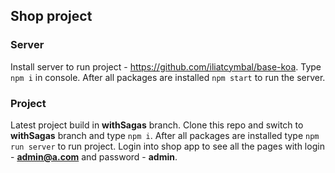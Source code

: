 ## Shop project

### Server
Install server to run project - <https://github.com/iliatcymbal/base-koa>.
Type `npm i` in console.
After all packages are installed `npm start` to run the server.

### Project
Latest project build in **withSagas** branch.
Clone this repo and switch to **withSagas** branch and type `npm i`. After all packages are installed type `npm run server` to run project. Login into shop app to see all the pages with login - **admin@a.com** and password - **admin**.
